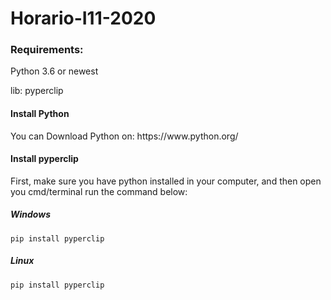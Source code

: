 # Horario-I11-2020
 
<h3>Requirements:</h3>
 <p>Python 3.6 or newest</p>
<p>lib: pyperclip</p>

<h4>Install Python</h4>
<p>You can Download Python on: https://www.python.org/</p>

<h4>Install pyperclip</h4>
<p>First, make sure you have python installed in your computer, and then open you cmd/terminal run the command below: </p>
<h5>Windows</h5>
<code>pip install pyperclip</code>
<h5>Linux</h5>
<code>pip install pyperclip</code>
